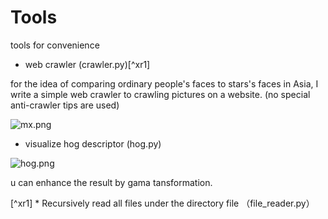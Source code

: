 # Tools
tools for convenience

* web crawler (crawler.py)[^xr1]

for the idea of comparing ordinary people's faces to stars's faces in Asia, I write a simple web crawler to crawling pictures on a website. (no special anti-crawler tips are used)

![mx.png](https://i.loli.net/2019/01/19/5c42c181ae5b4.png)


* visualize hog descriptor (hog.py)

![hog.png](https://i.loli.net/2019/01/19/5c42c25cd2e4d.png)

u can enhance the result by gama tansformation.

[^xr1] * Recursively read all files under the directory file （file_reader.py）

